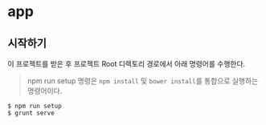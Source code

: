 app
===

## 시작하기

이 프로젝트를 받은 후 프로젝트 Root 디렉토리 경로에서 아래 명령어를 수행한다.

> npm run setup 명령은 `npm install` 및 `bower install`를 통합으로 실행하는 명령어이다.

```shellscript
$ npm run setup
$ grunt serve
```

